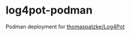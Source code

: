 # log4pot-podman
Podman deployment for [thomaspatzke/Log4Pot](https://github.com/thomaspatzke/Log4Pot)
